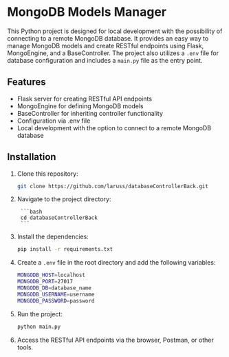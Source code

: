 # MongoDB Models Manager

This Python project is designed for local development with the possibility of connecting to a remote MongoDB database. It provides an easy way to manage MongoDB models and create RESTful endpoints using Flask, MongoEngine, and a BaseController. The project also utilizes a `.env` file for database configuration and includes a `main.py` file as the entry point.

## Features

- Flask server for creating RESTful API endpoints
- MongoEngine for defining MongoDB models
- BaseController for inheriting controller functionality
- Configuration via .env file
- Local development with the option to connect to a remote MongoDB database

## Installation

1. Clone this repository:
    
    ```bash
    git clone https://github.com/laruss/databaseControllerBack.git
    ```
   
2. Navigate to the project directory:
        
        ```bash
        cd databaseControllerBack
        ```
3. Install the dependencies:
    
    ```bash
    pip install -r requirements.txt
    ```
   
4. Create a `.env` file in the root directory and add the following variables:
    
    ```bash
    MONGODB_HOST=localhost
    MONGODB_PORT=27017
    MONGODB_DB=database_name
    MONGODB_USERNAME=username
    MONGODB_PASSWORD=password
    ```
   
5. Run the project:
    
    ```bash
    python main.py
    ```
   
6. Access the RESTful API endpoints via the browser, Postman, or other tools.
